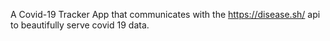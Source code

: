 A Covid-19 Tracker App that communicates with the https://disease.sh/ api to beautifully serve covid 19 data.

